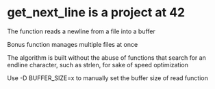 # get_next_line is a project at 42

 The function reads a newline from a file into a buffer

 Bonus function manages multiple files at once

 The algorithm is built without the abuse of functions that search for an endline character, such as strlen, for sake of speed optimization
 
 Use -D BUFFER_SIZE=x to manually set the buffer size of read function

